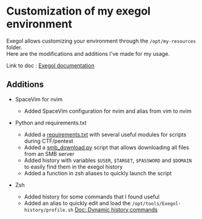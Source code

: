# Customization of my exegol environment

Exegol allows customizing your environment through the `/opt/my-resources` folder.  
Here are the modifications and additions I've made for my usage.

Link to doc : [Exegol documentation](https://exegol.readthedocs.io/en/latest/exegol-image/my-resources.html)

## Additions

- SpaceVim for nvim
   - Added SpaceVim configuration for nvim and alias from vim to nvim

- Python and requirements.txt
    - Added a [requirements.txt](setup/python3/requirements.txt) with several useful modules for scripts during CTF/pentest
    - Added a [smb_download.py](setup/python3/smb_downloads.py) script that allows downloading all files from an SMB server
    - Added history with variables `$USER`, `$TARGET`, `$PASSWORD` and `$DOMAIN` to easily find them in the exegol history
    - Added a function in zsh aliases to quickly launch the script

- Zsh
    - Added history for some commands that I found useful
    - Added an alias to quickly edit and load the `/opt/tools/Exegol-history/profile.sh` [Doc: Dynamic history commands](https://exegol.readthedocs.io/en/latest/getting-started/tips-and-tricks.html#dynamic-history-commands)